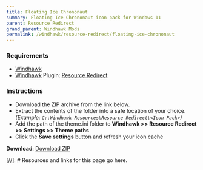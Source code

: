 ```yaml
---
title: Floating Ice Chrononaut
summary: Floating Ice Chrononaut icon pack for Windows 11
parent: Resource Redirect
grand_parent: Windhawk Mods
permalink: /windhawk/resource-redirect/floating-ice-chrononaut
---
```


### Requirements

- [Windhawk] 
- [Windhawk] Plugin: [Resource Redirect]

### Instructions

 - Download the ZIP archive from the link below.
 - Extract the contents of the folder into a safe location of your choice. *(Example: `C:\Windhawk Resources\Resource Redirect\<Icon Pack>`)*
 - Add the path of the theme.ini folder to **Windhawk >> Resource Redirect >> Settings >> Theme paths**
 - Click the **Save settings** button and refresh your icon cache

**Download**: [Download ZIP]

 <!-- ////////////////////////////////////////////////////////////////////////////////////////////////////////////////////// -->
 
[//]: # Resources and links for this page go here.
  
[Windhawk]: https://windhawk.net/
[Resource Redirect]: https://windhawk.net/mods/icon-resource-redirect

[Download ZIP]: https://gitlab.com/the-back-room/windhawk/resource-redirect/floating-ice-chrononaut/-/archive/main/floating-ice-chrononaut-main.zip

 <!-- ////////////////////////////////////////////////////////////////////////////////////////////////////////////////////// -->
 